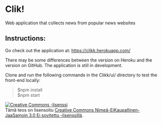 # Clik! #

 Web application that collects news from popular news websites
 
## Instructions:

Go check out the application at: https://clikk.herokuapp.com/

There may be some differences between the version on Heroku and the version on GitHub. The application is still in development.

Clone and run the following commands in the Clikk/ui/ directory to test the front-end locally:

> $npm install  
> $npm start
 
 <a rel="license" href="http://creativecommons.org/licenses/by-nc-sa/3.0/"><img alt="Creative Commons -lisenssi" style="border-width:0" src="https://i.creativecommons.org/l/by-nc-sa/3.0/88x31.png" /></a><br />Tämä teos on lisensoitu <a rel="license" href="http://creativecommons.org/licenses/by-nc-sa/3.0/">Creative Commons Nimeä-EiKaupallinen-JaaSamoin 3.0 Ei sovitettu -lisenssillä</a>.

